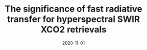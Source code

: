 ---
title: "<b>The significance of fast radiative transfer for hyperspectral SWIR XCO2 retrievals</b>"
collection: publications
permalink: /publication/2020-11-01-Somkuti
date: 2020-11-01
year: 2020
venue: 'Atmosphere'
paperurl: 'https://doi.org/doi:10.3390/atmos11111219'
citation: '<b>47</b> - Somkuti P., Bosch H. and Parker R.J., <b>The significance of fast radiative transfer for hyperspectral SWIR XCO2 retrievals</b>, Atmosphere, 11, 1219, 2020. <a href="https://doi.org/doi:10.3390/atmos11111219">doi:10.3390/atmos11111219</a> (cited 0 times)

'
---